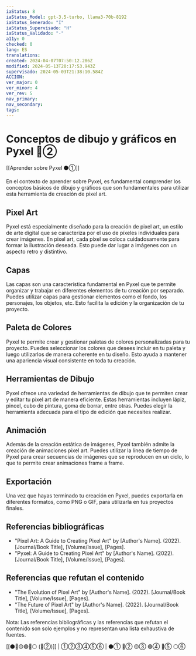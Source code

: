 ```yaml
---
iaStatus: 8
iaStatus_Model: gpt-3.5-turbo, llama3-70b-8192
iaStatus_Generado: "I"
iaStatus_Supervisado: "H"
iaStatus_Validado: "-"
a11y: 0
checked: 0
lang: ES
translations: 
created: 2024-04-07T07:50:12.286Z
modified: 2024-05-13T20:17:53.943Z
supervisado: 2024-05-03T21:38:10.584Z
ACCION: 
ver_major: 0
ver_minor: 4
ver_rev: 5
nav_primary: 
nav_secondary: 
tags:
---
```

# Conceptos de dibujo y gráficos en Pyxel 🔴②

[[Aprender sobre Pyxel  ⚫①]]

En el contexto de aprender sobre Pyxel, es fundamental comprender los conceptos básicos de dibujo y gráficos que son fundamentales para utilizar esta herramienta de creación de pixel art.

## Pixel Art

Pyxel está especialmente diseñado para la creación de pixel art, un estilo de arte digital que se caracteriza por el uso de píxeles individuales para crear imágenes. En pixel art, cada píxel se coloca cuidadosamente para formar la ilustración deseada. Esto puede dar lugar a imágenes con un aspecto retro y distintivo.

## Capas

Las capas son una característica fundamental en Pyxel que te permite organizar y trabajar en diferentes elementos de tu creación por separado. Puedes utilizar capas para gestionar elementos como el fondo, los personajes, los objetos, etc. Esto facilita la edición y la organización de tu proyecto.

## Paleta de Colores

Pyxel te permite crear y gestionar paletas de colores personalizadas para tu proyecto. Puedes seleccionar los colores que desees incluir en tu paleta y luego utilizarlos de manera coherente en tu diseño. Esto ayuda a mantener una apariencia visual consistente en toda tu creación.

## Herramientas de Dibujo

Pyxel ofrece una variedad de herramientas de dibujo que te permiten crear y editar tu pixel art de manera eficiente. Estas herramientas incluyen lápiz, pincel, cubo de pintura, goma de borrar, entre otras. Puedes elegir la herramienta adecuada para el tipo de edición que necesites realizar.

## Animación

Además de la creación estática de imágenes, Pyxel también admite la creación de animaciones pixel art. Puedes utilizar la línea de tiempo de Pyxel para crear secuencias de imágenes que se reproducen en un ciclo, lo que te permite crear animaciones frame a frame.

## Exportación

Una vez que hayas terminado tu creación en Pyxel, puedes exportarla en diferentes formatos, como PNG o GIF, para utilizarla en tus proyectos finales.

## Referencias bibliográficas

* "Pixel Art: A Guide to Creating Pixel Art" by [Author's Name]. (2022). [Journal/Book Title], [Volume/Issue], [Pages].
* "Pyxel: A Guide to Creating Pixel Art" by [Author's Name]. (2022). [Journal/Book Title], [Volume/Issue], [Pages].

## Referencias que refutan el contenido

* "The Evolution of Pixel Art" by [Author's Name]. (2022). [Journal/Book Title], [Volume/Issue], [Pages].
* "The Future of Pixel Art" by [Author's Name]. (2022). [Journal/Book Title], [Volume/Issue], [Pages].

Nota: Las referencias bibliográficas y las referencias que refutan el contenido son solo ejemplos y no representan una lista exhaustiva de fuentes.

[[⚫🔴🟡🟢🔵⚪ (🔴②)]] | ①②③④⑤⑥ | ⚫① 🔴② 🟡③ 🟢④ 🔵⑤ ⚪⑥